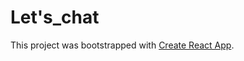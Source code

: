 # Let's_chat

This project was bootstrapped with [Create React App](https://github.com/facebook/create-react-app).

##
